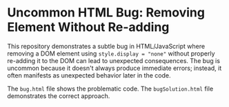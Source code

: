 # Uncommon HTML Bug: Removing Element Without Re-adding

This repository demonstrates a subtle bug in HTML/JavaScript where removing a DOM element using `style.display = "none"` without properly re-adding it to the DOM can lead to unexpected consequences. The bug is uncommon because it doesn't always produce immediate errors; instead, it often manifests as unexpected behavior later in the code. 

The `bug.html` file shows the problematic code. The `bugSolution.html` file demonstrates the correct approach.